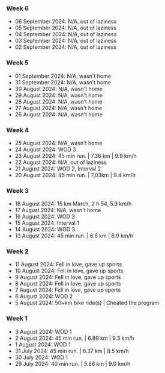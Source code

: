 ### Week 6

- 06 September 2024: N/A, out of laziness
- 05 September 2024: N/A, out of laziness
- 04 September 2024: N/A, out of laziness
- 03 September 2024: N/A, out of laziness
- 02 September 2024: N/A, out of laziness

### Week 5

- 01 September 2024: N/A, wasn't home
- 31 September 2024: N/A, wasn't home
- 30 August 2024: N/A, wasn't home
- 29 August 2024: N/A, wasn't home
- 28 August 2024: N/A, wasn't home
- 27 August 2024: N/A, wasn't home
- 26 August 2024: N/A, wasn't home

### Week 4

- 25 August 2024: N/A, wasn't home
- 24 August 2024: WOD 3
- 23 August 2024: 45 min run. | 7.36 km | 9.9 km/h
- 22 August 2024: N/A, out of laziness
- 21 August 2024: WOD 2, Interval 2
- 20 August 2024: 45 min run. | 7,03km | 9.4 km/h

### Week 3

- 18 August 2024: 15 km March, 2 h 54, 5.3 km/h
- 17 August 2024: N/A, wasn't home
- 16 August 2024: WOD 3
- 15 August 2024: Interval 1
- 14 August 2024: WOD 3
- 13 August 2024: 45 min run. | 6.6 km | 8.9 km/h

### Week 2

- 11 August 2024: Fell in love, gave up sports
- 10 August 2024: Fell in love, gave up sports
- 9 August 2024: Fell in love, gave up sports
- 8 August 2024: Fell in love, gave up sports
- 7 August 2024: Fell in love, gave up sports
- 6 August 2024: WOD 2
- 5 August 2024: 50+km bike ride(s) | Cheated the program

### Week 1

- 3 August 2024: WOD 1
- 2 August 2024: 45 min run. | 6.89 km | 9.3 km/h
- 1 August 2024: WOD 1
- 31 July 2024: 45 min run. | 6.37 km | 8.5 km/h
- 30 July 2024: WOD 1
- 29 July 2024: 40 min run. | 5.86 km | 9.0 km/h
